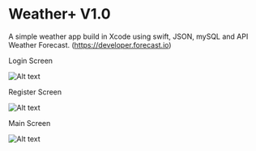 Weather+ V1.0
=============

A simple weather app build in Xcode using swift, JSON, mySQL and API Weather Forecast. (https://developer.forecast.io)

Login Screen

![Alt text](/../master/loginscreen.png?raw=true "Optional Title")

Register Screen

![Alt text](/../master/registerscreen.png?raw=true "Optional Title")

Main Screen

![Alt text](/../master/appscreen.png?raw=true "Optional Title")





